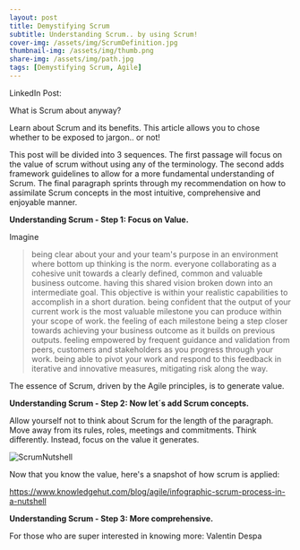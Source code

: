 ```yaml
---
layout: post
title: Demystifying Scrum
subtitle: Understanding Scrum.. by using Scrum! 
cover-img: /assets/img/ScrumDefinition.jpg
thumbnail-img: /assets/img/thumb.png
share-img: /assets/img/path.jpg
tags: [Demystifying Scrum, Agile]
---
```


LinkedIn Post:

What is Scrum about anyway?

Learn about Scrum and its benefits. This article allows you to chose whether to be exposed to jargon.. or not!

This post will be divided into 3 sequences. The first passage will focus on the value of scrum without using any of the terminology. The second adds framework guidelines to allow for a more fundamental understanding of Scrum. The final paragraph sprints through my recommendation on how to assimilate Scrum concepts in the most intuitive, comprehensive and enjoyable manner. 

**Understanding Scrum - Step 1: Focus on Value.**

Imagine
> being clear about your and your team's purpose in an environment where bottom up thinking is the norm.
> everyone collaborating as a cohesive unit towards a clearly defined, common and valuable business outcome.
> having this shared vision broken down into an intermediate goal. This objective is within your realistic capabilities to accomplish in a short duration.
> being confident that the output of your current work is the most valuable milestone you can produce within your scope of work. 
> the feeling of each milestone being a step closer towards achieving your business outcome as it builds on previous outputs.
> feeling empowered by frequent guidance and validation from peers, customers and stakeholders as you progress through your work. 
> being able to pivot your work and respond to this feedback in iterative and innovative measures, mitigating risk along the way. 

The essence of Scrum, driven by the Agile principles, is to generate value. 

**Understanding Scrum - Step 2: Now let´s add Scrum concepts.**

Allow yourself not to think about Scrum for the length of the paragraph. Move away from its rules, roles, meetings and commitments. Think differently. Instead, focus on the value it generates. 

![ScrumNutshell](https://d2o2utebsixu4k.cloudfront.net/media/images/d4fc313b-919c-44f0-9fdd-b7ee079a991e.jpg)


Now that you know the value, here's a snapshot of how scrum is applied: 

https://www.knowledgehut.com/blog/agile/infographic-scrum-process-in-a-nutshell

**Understanding Scrum - Step 3: More comprehensive.**

For those who are super interested in knowing more: Valentin Despa
